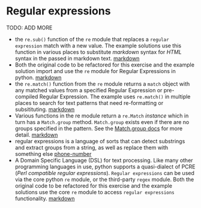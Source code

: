 # Regular expressions

TODO: ADD MORE

- the `re.sub()` function of the `re` module that replaces a `regular expression` match with a new value. The example solutions use this function in various places to substitute _markdown_ syntax for _HTML_ syntax in the passed in markdown text. [markdown](../exercise-concepts/markdown.md)
- Both the original code to be refactored for this exercise and the example solution import and use the `re` module for Regular Expressions in python. [markdown](../exercise-concepts/markdown.md)
- the `re.match()` function from the `re` module returns a `match` object with any matched values from a specified Regular Expression or pre-compiled Regular Expression. The example uses `re.match()` in multiple places to search for text patterns that need re-formatting or subsitituting. [markdown](../exercise-concepts/markdown.md)
- Various functions in the re module return a `re.Match` _instance_ which in turn has a `Match.group` method. `Match.group` exists even if there are no groups specified in the pattern. See the [Match.group docs](https://docs.python.org/3/library/re.html#re.Match.group) for more detail. [markdown](../exercise-concepts/markdown.md)
- regular expressions is a language of sorts that can detect substrings and extract groups from a string, as well as replace them with something else [phone-number](../exercise-concepts/phone-number.md)
- A Domain Specific Language (DSL) for text processing. Like many other programming languages in use, python supports a quasi-dialect of PCRE (_Perl compatible regular expressions_). `Regular expressions` can be used via the core python `re` module, or the third-party `regex` module. Both the original code to be refactored for this exercise and the example solutions use the core `re` module to access `regular expressions` functionality. [markdown](../exercise-concepts/markdown.md)
